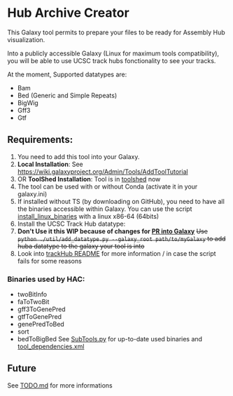 # Hub Archive Creator
This Galaxy tool permits to prepare your files to be ready for Assembly Hub visualization.

Into a publicly accessible Galaxy (Linux for maximum tools compatibility), you will be able to use UCSC track hubs fonctionality to see your tracks.

At the moment, Supported datatypes are:
- Bam
- Bed (Generic and Simple Repeats)
- BigWig
- Gff3
- Gtf

## Requirements:
1. You need to add this tool into your Galaxy.
  1. **Local Installation**: See https://wiki.galaxyproject.org/Admin/Tools/AddToolTutorial
  2. OR **ToolShed Installation**: Tool is in [toolshed](https://toolshed.g2.bx.psu.edu/view/rmarenco/hubarchivecreator/fb5e60d4d18a) now
2. The tool can be used with or without Conda (activate it in your galaxy.ini)
3. If installed without TS (by downloading on GitHub), you need to have all the binaries accessible within Galaxy.
   You can use the script [install_linux_binaries](util/install_linux_binaries) with a linux x86-64 (64bits)
4. Install the UCSC Track Hub datatype:
  1. **Don't Use it this WIP because of changes for [PR into Galaxy](https://github.com/galaxyproject/galaxy/pull/2348)** ~~Use `python ./util/add_datatype.py --galaxy_root path/to/myGalaxy` to add huba datatype to the galaxy your tool is into~~
  2. Look into [trackHub README](trackHub/README.md) for more information / in case the script fails for some reasons

### Binaries used by HAC:
- twoBitInfo
- faToTwoBit
- gff3ToGenePred
- gtfToGenePred
- genePredToBed
- sort
- bedToBigBed
See [SubTools.py](util/SubTools.py) for up-to-date used binaries and [tool_dependencies.xml](tool_dependencies.xml)

## Future
See [TODO.md](todo.md) for more informations

